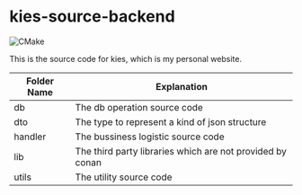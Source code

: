 # kies-source-backend

![CMake](https://github.com/KieQ/kies-source-backend/workflows/CMake/badge.svg)

This is the source code for kies, which is my personal website.

|Folder Name|Explanation|
|----|----|
|db| The db operation source code|
|dto| The type to represent a kind of json structure|
|handler| The bussiness logistic source code|
|lib| The third party libraries which are not provided by conan|
|utils| The utility source code|
